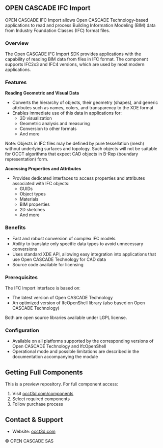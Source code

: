 ## OPEN CASCADE IFC Import

OPEN CASCADE IFC Import allows Open CASCADE Technology-based applications to read and process Building Information Modeling (BIM) data from Industry Foundation Classes (IFC) format files.

### Overview
The Open CASCADE IFC Import SDK provides applications with the capability of reading BIM data from files in IFC format. The component supports IFC2x3 and IFC4 versions, which are used by most modern applications.

### Features
**Reading Geometric and Visual Data**
- Converts the hierarchy of objects, their geometry (shapes), and generic attributes such as names, colors, and transparency to the XDE format
- Enables immediate use of this data in applications for:
  - 3D visualization
  - Geometric analysis and measuring
  - Conversion to other formats
  - And more

Note: Objects in IFC files may be defined by pure tessellation (mesh) without underlying surfaces and topology. Such objects will not be suitable for OCCT algorithms that expect CAD objects in B-Rep (boundary representation) form.

**Accessing Properties and Attributes**
- Provides dedicated interfaces to access properties and attributes associated with IFC objects:
  - GUIDs
  - Object types
  - Materials
  - BIM properties
  - 2D sketches
  - And more

### Benefits
- Fast and robust conversion of complex IFC models
- Ability to translate only specific data types to avoid unnecessary conversions
- Uses standard XDE API, allowing easy integration into applications that use Open CASCADE Technology for CAD data
- Source code available for licensing

### Prerequisites
The IFC Import interface is based on:
- The latest version of Open CASCADE Technology
- An optimized version of IfcOpenShell library (also based on Open CASCADE Technology)

Both are open source libraries available under LGPL license.

### Configuration
- Available on all platforms supported by the corresponding versions of Open CASCADE Technology and IfcOpenShell
- Operational mode and possible limitations are described in the documentation accompanying the module

## Getting Full Components
This is a preview repository. For full component access:
1. Visit [occt3d.com/components](https://occt3d.com/components/)
2. Select required components
3. Follow purchase process

## Contact & Support
- Website: [occt3d.com](https://occt3d.com)

© OPEN CASCADE SAS